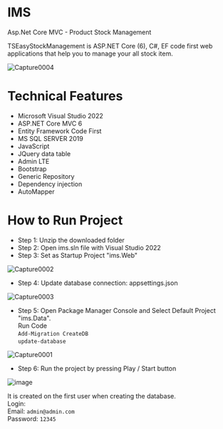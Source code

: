 # IMS
Asp.Net Core MVC - Product Stock Management 

TSEasyStockManagement is ASP.NET Core (6), C#, EF code first web applications that help you to manage your all stock item.

![Capture0004](https://user-images.githubusercontent.com/4595323/129177061-fb8aee44-16bb-4eeb-9d5e-22fa708e799c.PNG)

# Technical Features
- Microsoft Visual Studio 2022
- ASP.NET Core MVC 6
- Entity Framework Code First 
- MS SQL SERVER 2019
- JavaScript
- JQuery data table
- Admin LTE
- Bootstrap
- Generic Repository
- Dependency injection
- AutoMapper

# How to Run Project
- Step 1: Unzip the downloaded folder
- Step 2: Open ims.sln file with Visual Studio 2022
- Step 3: Set as Startup Project "ims.Web"

![Capture0002](https://user-images.githubusercontent.com/4595323/129191129-7f5f79d2-a2c3-4557-9a50-a274f617707a.png)

- Step 4: Update database connection: appsettings.json

![Capture0003](https://user-images.githubusercontent.com/4595323/129191500-15c7fbfe-ed27-420a-91dd-2cfa5724cc89.PNG)

- Step 5: Open Package Manager Console and Select Default Project "ims.Data".<br>
Run Code <br>
`Add-Migration CreateDB` <br>
`update-database`

![Capture0001](https://user-images.githubusercontent.com/4595323/129193683-5dc02582-a95e-4a47-93bf-8ac4acf36399.PNG)

- Step 6: Run the project by pressing Play / Start button

![image](https://user-images.githubusercontent.com/4595323/129194626-db2c8b56-c772-483a-8961-2a1442f681af.png)


It is created on the first user when creating the database.<br>
Login:<br>
Email: `admin@admin.com`<br>
Password: `12345`

